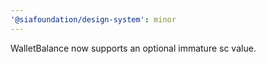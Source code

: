 ```yaml
---
'@siafoundation/design-system': minor
---
```


WalletBalance now supports an optional immature sc value.

